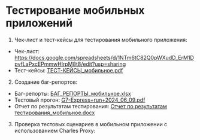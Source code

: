 # Тестирование мобильных приложений
1. Чек-лист и тест-кейсы для тестирования мобильного приложения:
- Чек-лист: https://docs.google.com/spreadsheets/d/1NTm6tC82Q0pWXudD_ErM1DpvfLaPxcEPmmwHlrpM8t8/edit?usp=sharing
- Тест-кейсы: [ТЕСТ-КЕЙСЫ_мобильное.pdf](https://github.com/user-attachments/files/15786156/-._.pdf)
2. Создание баг-репортов:
- Баг-репорты: [БАГ_РЕПОРТЫ_мобильное.xlsx](https://github.com/user-attachments/files/15786246/_._.xlsx)
- Тестовый прогон: [G7-Express+run+2024_06_09.pdf](https://github.com/user-attachments/files/15753033/G7-Express%2Brun%2B2024_06_09.pdf)
- Отчет по результатам тестирования: [Отчет по результатам тестирования_мобильное.docx](https://github.com/user-attachments/files/15789662/_.docx)
3. Проверка тестовых сценариев в мобильном приложении с использованием Charles Proxy:

